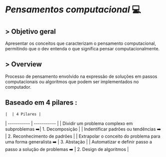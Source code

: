 #                                                              *Pensamentos computacional* 💻

## > Objetivo geral
 Apresentar os conceitos que caracterizam o pensamento computacional, permitindo que o dev entenda o que significa pensar computacionalmente.
 
 
 
## > Overview
 Processo de pensamento envolvido na expressão de soluções em passos computacionais ou algoritmos que podem ser implementados no computador.
 
 
 
 
 ## Baseado em 4 pilares :
 
	|  | 4 Pilares |
| ----------- | ----------- |
| Dividir um problema complexo em subproblemas ➡️| 1. Decomposição |
| Indentificar padrões ou tendências ➡️ | 2. Reconhecimento de padrões |
| Extrapolar o conceito do problema para uma forma generalista ➡️ | 3. Abstação |
| Automatizar e definir passo a passo a solução de problemas ➡️ | 2. Design de algoritmos |

